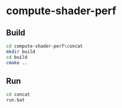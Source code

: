 # compute-shader-perf

## Build
```bash
cd compute-shader-perf\concat
mkdir build
cd build
cmake ..

```

## Run

```bash
cd concat
run.bat
```